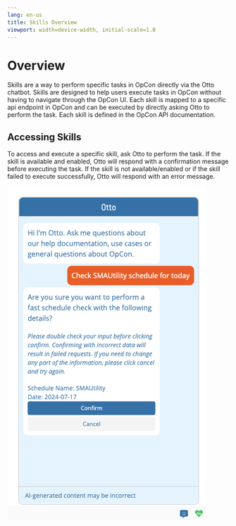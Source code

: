 ```yaml
---
lang: en-us
title: Skills Overview
viewport: width=device-width, initial-scale=1.0
---
```


# Overview

Skills are a way to perform specific tasks in OpCon directly via the Otto chatbot. Skills are designed to help users execute tasks in OpCon without having to navigate through the OpCon UI. Each skill is mapped to a specific api endpoint in OpCon and can be executed by directly asking Otto to perform the task. Each skill is defined in the OpCon API documentation.

## Accessing Skills

To access and execute a specific skill, ask Otto to perform the task. If the skill is available and enabled, Otto will respond with a confirmation message before executing the task. If the skill is not available/enabled or if the skill failed to execute successfully, Otto will respond with an error message.

![Skills Example](../../../../../Resources/Images/SM/Otto/Skills-Overview-Example.png "Skills Example")
